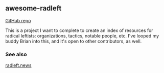 ## awesome-radleft

[GitHub repo](https://github.com/radleft/awesome-radleft)

This is a project I want to complete to create an index of resources for radical
leftists: organizations, tactics, notable people, etc. I've looped my buddy
Brian into this, and it's open to other contributors, as well.

### See also

[radleft.news](radleft.news.md)
